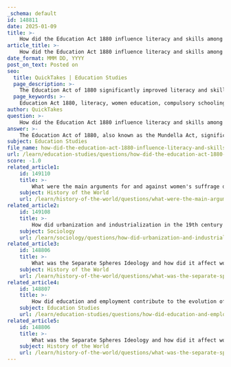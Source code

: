 ```yaml
---
_schema: default
id: 148811
date: 2025-01-09
title: >-
    How did the Education Act 1880 influence literacy and skills among women?
article_title: >-
    How did the Education Act 1880 influence literacy and skills among women?
date_format: MMM DD, YYYY
post_on_text: Posted on
seo:
  title: QuickTakes | Education Studies
  page_description: >-
    The Education Act of 1880 significantly improved literacy and skills among women by making schooling compulsory, increasing access to education, and fostering changes in societal attitudes.
  page_keywords: >-
    Education Act 1880, literacy, women education, compulsory schooling, literacy rates, domestic skills, curriculum, societal changes, women's rights, educational advancements
author: QuickTakes
question: >-
    How did the Education Act 1880 influence literacy and skills among women?
answer: >-
    The Education Act of 1880, also known as the Mundella Act, significantly influenced literacy and skills among women in several ways. This legislation made school attendance compulsory for children aged five to ten, which was a crucial step in ensuring that all children, regardless of gender, received a basic education.\n\n1. **Increased Access to Education**: The Act mandated that local authorities enforce school attendance, which meant that more girls were able to attend school regularly. Prior to this, educational opportunities for girls were limited, and many were excluded from formal education. The compulsory nature of the Act helped to close this gap.\n\n2. **Improvement in Literacy Rates**: The impact of the Education Act on literacy was profound. By 1900, literacy rates for both men and women had reached around 97%, indicating that illiteracy had been almost completely eliminated. This was a significant improvement from the female literacy rate of only 55% in 1851, which was lower than that of men. The Act contributed to a more equitable educational landscape, allowing women to gain essential reading and writing skills.\n\n3. **Curriculum Focused on Domestic Skills**: While the curriculum for girls often emphasized domestic skills, the education they received still provided them with foundational literacy and numeracy. This education was crucial for their roles in society, as it prepared them for both domestic responsibilities and, increasingly, for participation in the workforce.\n\n4. **Long-term Educational Advancements**: The Education Act of 1880 laid the groundwork for further educational reforms and advancements for women. It was part of a broader movement that recognized the importance of education for women, which would eventually lead to greater opportunities in higher education and professional fields.\n\n5. **Social Changes**: The Act also contributed to changing societal attitudes towards women's education. As more women became literate and skilled, it challenged traditional views of women's roles and capabilities, paving the way for future movements advocating for women's rights and suffrage.\n\nIn summary, the Education Act of 1880 played a crucial role in enhancing literacy and skills among women by making education accessible and compulsory, thereby contributing to significant social and educational advancements in the late 19th century.
subject: Education Studies
file_name: how-did-the-education-act-1880-influence-literacy-and-skills-among-women.md
url: /learn/education-studies/questions/how-did-the-education-act-1880-influence-literacy-and-skills-among-women
score: -1.0
related_article1:
    id: 149110
    title: >-
        What were the main arguments for and against women's suffrage during historical debates, and how did these debates influence political reforms?
    subject: History of the World
    url: /learn/history-of-the-world/questions/what-were-the-main-arguments-for-and-against-womens-suffrage-during-historical-debates-and-how-did-these-debates-influence-political-reforms
related_article2:
    id: 149108
    title: >-
        How did urbanization and industrialization in the 19th century affect family dynamics and women's roles in society?
    subject: Sociology
    url: /learn/sociology/questions/how-did-urbanization-and-industrialization-in-the-19th-century-affect-family-dynamics-and-womens-roles-in-society
related_article3:
    id: 148806
    title: >-
        What was the Separate Spheres Ideology and how did it affect women's rights in the 19th century?
    subject: History of the World
    url: /learn/history-of-the-world/questions/what-was-the-separate-spheres-ideology-and-how-did-it-affect-womens-rights-in-the-19th-century
related_article4:
    id: 148807
    title: >-
        How did education and employment contribute to the evolution of public perception of women in the 19th century?
    subject: Education Studies
    url: /learn/education-studies/questions/how-did-education-and-employment-contribute-to-the-evolution-of-public-perception-of-women-in-the-19th-century
related_article5:
    id: 148806
    title: >-
        What was the Separate Spheres Ideology and how did it affect women's rights in the 19th century?
    subject: History of the World
    url: /learn/history-of-the-world/questions/what-was-the-separate-spheres-ideology-and-how-did-it-affect-womens-rights-in-the-19th-century
---
```


&nbsp;